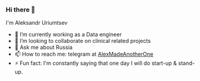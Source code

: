 ### Hi there 👋
I'm Aleksandr Uriumtsev

- 🔭 I’m currently working as a Data engineer
- 👯 I’m looking to collaborate on clinical related projects
- 💬 Ask me about Russia
- 📫 How to reach me: telegram at [AlexMadeAnotherOne](https://t.me/AlexMadeAnotherOne)
- ⚡ Fun fact: I'm constantly saying that one day I will do start-up & stand-up. 
<!--
**rolldeep/rolldeep** is a ✨ _special_ ✨ repository because its `README.md` (this file) appears on your GitHub profile.

Here are some ideas to get you started:


-->
